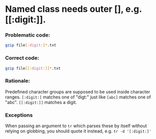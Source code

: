 # Named class needs outer [], e.g. [[:digit:]\].

### Problematic code:

```sh
gzip file[:digit:]*.txt
```

### Correct code:

```sh
gzip file[[:digit:]]*.txt
```

### Rationale:

Predefined character groups are supposed to be used inside character ranges. `[:digit:]` matches one of "digt:" just like `[abc]` matches one of "abc". `[[:digit:]]` matches a digit.

### Exceptions

When passing an argument to `tr` which parses these by itself without relying on globbing, you should quote it instead, e.g. `tr -d '[:digit:]'`
